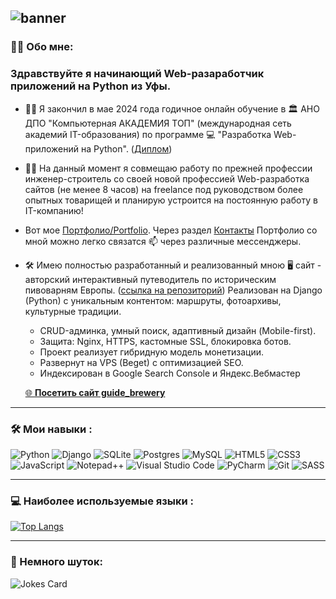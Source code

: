 ![banner](https://github.com/bashlykov2005/bashlykov2005/assets/127608153/d4957f53-5760-4aa4-857b-c7c7bc4db64a)
---

### :man_technologist: Обо мне:

### Здравствуйте я начинающий Web-разаработчик приложений на Python из Уфы. 

- :man_student:  Я закончил в мае 2024 года годичное онлайн обучение в  :classical_building:  АНО ДПО "Компьютерная АКАДЕМИЯ ТОП" (международная сеть академий IT-образования) по программе  :computer:  "Разработка Web-приложений на Python". ([Диплом](https://github.com/bashlykov2005/bashlykov2005/blob/main/Башлыков%20Александр%20Владимирович.pdf))
- :office_worker: На данный момент я совмещаю работу по прежней профессии инженер-строитель со своей новой профессией Web-разработка сайтов (не менее 8 часов) на freelance под руководством более опытных товарищей и планирую устроится на постоянную работу в IT-компанию!
- Вот мое [Портфолио/Portfolio](https://bashlykov2005.github.io/Portfolio/). Через раздел [Контакты](https://bashlykov2005.github.io/Portfolio/#contacts) Портфолио со мной можно легко связатся :mailbox: через различные мессенджеры.
- 🛠️ Имею полностью разработанный и реализованный мною 🖥️ сайт - авторский интерактивный путеводитель по историческим пивоварням Европы. ([ссылка на репозиторий](https://github.com/bashlykov2005/guide_brewery))  Реализован на Django (Python) с уникальным контентом: маршруты, фотоархивы, культурные традиции.
   - CRUD-админка, умный поиск, адаптивный дизайн (Mobile-first).
   - Защита: Nginx, HTTPS, кастомные SSL, блокировка ботов.
   - Проект реализует гибридную модель монетизации.
   - Развернут на VPS (Beget) с оптимизацией SEO.
   - Индексирован в Google Search Console и Яндекс.Вебмастер

   [🌐 **Посетить сайт guide_brewery**](https://guide-brewery.ru/)  
---

### :hammer_and_wrench: Мои навыки :

![Python](https://img.shields.io/badge/python-3670A0?style=for-the-badge&logo=python&logoColor=ffdd54)  ![Django](https://img.shields.io/badge/django-%23092E20.svg?style=for-the-badge&logo=django&logoColor=white)  ![SQLite](https://img.shields.io/badge/sqlite-%2307405e.svg?style=for-the-badge&logo=sqlite&logoColor=white) ![Postgres](https://img.shields.io/badge/postgres-%23316192.svg?style=for-the-badge&logo=postgresql&logoColor=white) ![MySQL](https://img.shields.io/badge/mysql-4479A1.svg?style=for-the-badge&logo=mysql&logoColor=white)  ![HTML5](https://img.shields.io/badge/html5-%23E34F26.svg?style=for-the-badge&logo=html5&logoColor=white)  ![CSS3](https://img.shields.io/badge/css3-%231572B6.svg?style=for-the-badge&logo=css3&logoColor=white)  ![JavaScript](https://img.shields.io/badge/javascript-%23323330.svg?style=for-the-badge&logo=javascript&logoColor=%23F7DF1E)  ![Notepad++](https://img.shields.io/badge/Notepad++-90E59A.svg?style=for-the-badge&logo=notepad%2b%2b&logoColor=black) ![Visual Studio Code](https://img.shields.io/badge/Visual%20Studio%20Code-0078d7.svg?style=for-the-badge&logo=visual-studio-code&logoColor=white) ![PyCharm](https://img.shields.io/badge/pycharm-143?style=for-the-badge&logo=pycharm&logoColor=black&color=black&labelColor=green) ![Git](https://img.shields.io/badge/git-%23F05033.svg?style=for-the-badge&logo=git&logoColor=white) ![SASS](https://img.shields.io/badge/SASS-hotpink.svg?style=for-the-badge&logo=SASS&logoColor=white)

---

### :computer: Наиболее используемые языки :

 [![Top Langs](https://github-readme-stats.vercel.app/api/top-langs/?username=bashlykov2005&layout=compact&theme=vision-friendly-dark)](https://github.com/anuraghazra/github-readme-stats)


---

### :clown_face: Немного шуток:


![Jokes Card](https://readme-jokes.vercel.app/api)
